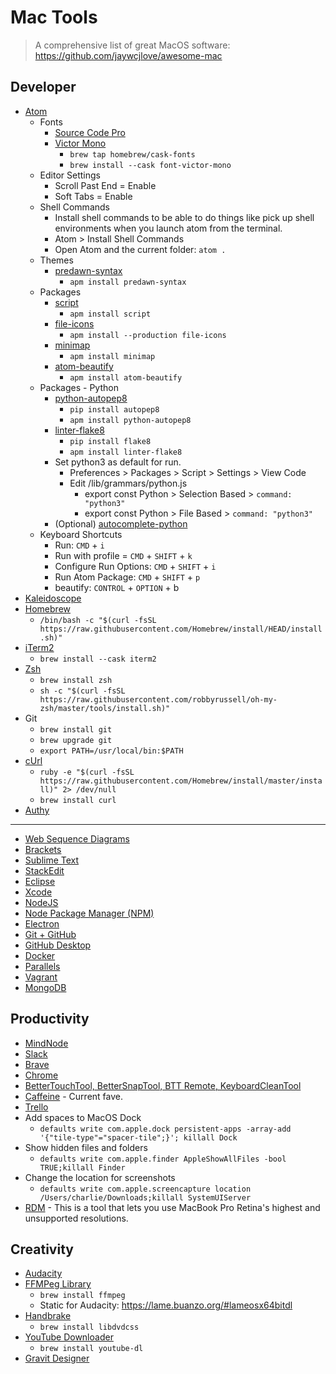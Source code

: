 # Mac Tools

> A comprehensive list of great MacOS software: https://github.com/jaywcjlove/awesome-mac

## Developer

* [Atom](https://atom.io)
  * Fonts
    * [Source Code Pro](https://fonts.google.com/specimen/Source+Code+Pro)
    * [Victor Mono](https://rubjo.github.io/victor-mono/)
      * `brew tap homebrew/cask-fonts`
      * `brew install --cask font-victor-mono`
  * Editor Settings
    * Scroll Past End = Enable
    * Soft Tabs = Enable
  * Shell Commands
    * Install shell commands to be able to do things like pick up shell environments when you launch atom from the terminal.
    * Atom > Install Shell Commands
    * Open Atom and the current folder: `atom .`
  * Themes
    * [predawn-syntax](https://atom.io/themes/predawn-syntax)
      * `apm install predawn-syntax`
  * Packages
    * [script](https://atom.io/packages/script)
      * `apm install script`
    * [file-icons](https://atom.io/packages/file-icons)
      * `apm install --production file-icons`
    * [minimap](https://atom.io/packages/minimap)
      * `apm install minimap`
    * [atom-beautify](https://atom.io/packages/atom-beautify)
      * `apm install atom-beautify`
  * Packages - Python
    * [python-autopep8](https://atom.io/packages/python-autopep8)
      * `pip install autopep8`
      * `apm install python-autopep8`
    * [linter-flake8](https://atom.io/packages/linter-flake8)
       * `pip install flake8`
       * `apm install linter-flake8`
    * Set python3 as default for run.
      * Preferences > Packages > Script > Settings > View Code
      * Edit /lib/grammars/python.js
        * export const Python > Selection Based > `command: "python3"`
        * export const Python > File Based > `command: "python3"`
    * (Optional) [autocomplete-python](https://atom.io/packages/autocomplete-python)
  * Keyboard Shortcuts
    * Run: `CMD` + `i`
    * Run with profile = `CMD` + `SHIFT` + `k`
    * Configure Run Options: `CMD` + `SHIFT` + `i`
    * Run Atom Package: `CMD` + `SHIFT` + `p`
    * beautify: `CONTROL` + `OPTION` + b
* [Kaleidoscope](http://www.kaleidoscopeapp.com)
* [Homebrew](https://brew.sh)
  * `/bin/bash -c "$(curl -fsSL https://raw.githubusercontent.com/Homebrew/install/HEAD/install.sh)"`
* [iTerm2](http://www.iterm2.com)
  * `brew install --cask iterm2`
* [Zsh](https://medium.com/swlh/power-up-your-terminal-using-oh-my-zsh-iterm2-c5a03f73a9fb)
  * `brew install zsh`
  * `sh -c "$(curl -fsSL https://raw.githubusercontent.com/robbyrussell/oh-my-zsh/master/tools/install.sh)"`
* Git
  * `brew install git`
  * `brew upgrade git`
  * `export PATH=/usr/local/bin:$PATH`
* [cUrl](https://curl.haxx.se)
  * `ruby -e "$(curl -fsSL https://raw.githubusercontent.com/Homebrew/install/master/install)" 2> /dev/null`
  * `brew install curl`
* [Authy](https://authy.com)

---

* [Web Sequence Diagrams](https://www.websequencediagrams.com)
* [Brackets](http://brackets.io)
* [Sublime Text](http://www.sublimetext.com/3)
* [StackEdit](https://stackedit.io/app#)
* [Eclipse](https://www.eclipse.org)
* [Xcode](https://developer.apple.com/xcode/)
* [NodeJS](https://nodejs.org/en/)
* [Node Package Manager (NPM)](https://www.npmjs.com)
* [Electron](http://electron.atom.io)
* [Git + GitHub](https://help.github.com/en/articles/set-up-git)
* [GitHub Desktop](https://desktop.github.com)
* [Docker](https://www.docker.com)
* [Parallels](http://www.parallels.com)
* [Vagrant](https://www.vagrantup.com)
* [MongoDB](https://www.mongodb.com)

## Productivity

* [MindNode](http://mindnode.com)
* [Slack](https://slack.com)
* [Brave](https://brave.com)
* [Chrome](https://www.google.com/chrome/)
* [BetterTouchTool, BetterSnapTool, BTT Remote, KeyboardCleanTool](https://folivora.ai)
* [Caffeine](https://www.intelliscapesolutions.com/apps/caffeine) - Current fave.
* [Trello](https://trello.com)
* Add spaces to MacOS Dock
  * `defaults write com.apple.dock persistent-apps -array-add '{"tile-type"="spacer-tile";}'; killall Dock`
* Show hidden files and folders
  * `defaults write com.apple.finder AppleShowAllFiles -bool TRUE;killall Finder`
* Change the location for screenshots
  * `defaults write com.apple.screencapture location /Users/charlie/Downloads;killall SystemUIServer`
* [RDM](https://github.com/avibrazil/RDM) - This is a tool that lets you use MacBook Pro Retina's highest and unsupported resolutions.

## Creativity

* [Audacity](http://www.audacityteam.org)
* [FFMPeg Library](https://www.ffmpeg.org)
  * `brew install ffmpeg`
  * Static for Audacity: https://lame.buanzo.org/#lameosx64bitdl
* [Handbrake](https://handbrake.fr)
  * `brew install libdvdcss`
* [YouTube Downloader](https://youtube-dl.org)
  * `brew install youtube-dl`
* [Gravit Designer](https://designer.io)
